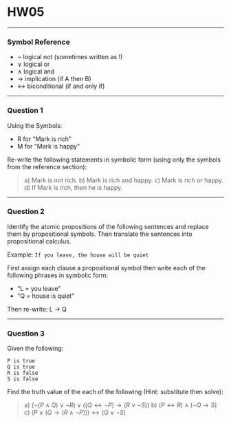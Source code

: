 # HW05
---
### Symbol Reference
- $\lnot$ logical not (sometimes written as !)
- $\lor$ logical or
- $\land$ logical and
- $\rightarrow$ implication (if A then B)
- $\leftrightarrow$ biconditional (if and only if)

---
### Question 1

Using the Symbols:
- R for "Mark is rich"
- M for "Mark is happy"

Re-write the following statements in symbolic form (using only the symbols from the reference section):

>a) Mark is not rich.
>b) Mark is rich and happy.
>c) Mark is rich or happy.
>d) If Mark is rich, then he is happy.

---
### Question 2

Identify the atomic propositions of the following sentences and replace them by propositional symbols. Then translate the sentences into propositional calculus.

Example:
`If you leave, the house will be quiet`

First assign each clause a propositional symbol then write each of the following phrases in symbolic form:
- “L = you leave” 
- “Q = house is quiet”

Then re-write: 
L $\rightarrow$ Q

---
### Question 3
Given the following:
```
P is true
Q is true
R is false
S is false
```

Find the truth value of the each of the following (Hint: substitute then solve):

> a) $(\lnot (P \land Q) \lor \lnot R) \lor ((Q \leftrightarrow \lnot P) \rightarrow (R \lor \lnot S))$
> b) $(P \leftrightarrow R) \land (\lnot Q \rightarrow S)$
> c) $(P \lor (Q \rightarrow (R \land \lnot P))) \leftrightarrow (Q \lor \lnot S)$
